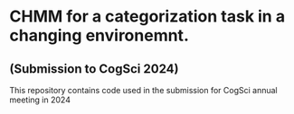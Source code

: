 # CHMM for a categorization task in a changing environemnt. 
## (Submission to CogSci 2024)
This repository contains code used in the submission for CogSci annual meeting in 2024
